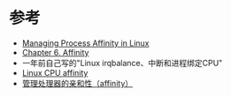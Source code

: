 

# 参考

* [Managing Process Affinity in Linux](http://www.glennklockwood.com/hpc-howtos/process-affinity.html)
* [Chapter 6. Affinity](https://access.redhat.com/documentation/en-US/Red_Hat_Enterprise_MRG/1.3/html/Realtime_Reference_Guide/chap-Realtime_Reference_Guide-Affinity.html)
* 一年前自己写的"Linux irqbalance、中断和进程绑定CPU"
* [Linux CPU affinity](http://blog.csdn.net/yfkiss/article/details/7464968)
* [管理处理器的亲和性（affinity）](http://www.ibm.com/developerworks/cn/linux/l-affinity.html)

